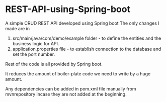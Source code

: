 # REST-API-using-Spring-boot
A simple CRUD REST API developed using Spring boot
The only changes I made are in 
1. src/main/java/com/demo/example folder - to define the entities and the business logic for API.
2. application.properties file - to establish connection to the database and set the port number.

Rest of the code is all provided by Spring boot.

It reduces the amount of boiler-plate code we need to write by a huge amount.

Any dependencies can be added in pom.xml file manually from mvnrepository incase they are not added at the beginning.
